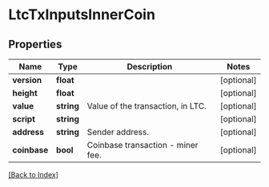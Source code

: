 # LtcTxInputsInnerCoin

## Properties

Name | Type | Description | Notes
------------ | ------------- | ------------- | -------------
**version** | **float** |  | [optional]
**height** | **float** |  | [optional]
**value** | **string** | Value of the transaction, in LTC. | [optional]
**script** | **string** |  | [optional]
**address** | **string** | Sender address. | [optional]
**coinbase** | **bool** | Coinbase transaction - miner fee. | [optional]

[[Back to Index]](../index.md)

